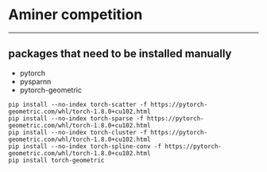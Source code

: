 # Aminer competition
**********************
## packages that need to be installed manually 
* pytorch  
* pysparnn
* pytorch-geometric


```
pip install --no-index torch-scatter -f https://pytorch-geometric.com/whl/torch-1.8.0+cu102.html     
pip install --no-index torch-sparse -f https://pytorch-geometric.com/whl/torch-1.8.0+cu102.html    
pip install --no-index torch-cluster -f https://pytorch-geometric.com/whl/torch-1.8.0+cu102.html   
pip install --no-index torch-spline-conv -f https://pytorch-geometric.com/whl/torch-1.8.0+cu102.html   
pip install torch-geometric 
```

